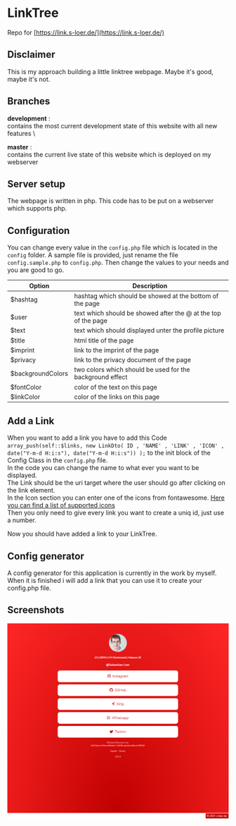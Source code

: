 # LinkTree

Repo for [https://link.s-loer.de/](https://link.s-loer.de/)

## Disclaimer

This is my approach building a little linktree webpage. Maybe it's good, maybe it's not.

## Branches

**development** : \
contains the most current development state of this website with all new features \

**master** : \
contains the current live state of this website which is deployed on my webserver

## Server setup

The webpage is written in php. This code has to be put on a webserver which supports php.

## Configuration

You can change every value in the `config.php` file which is located in the `config` folder. A sample file is provided, just rename the file `config.sample.php` to `config.php`. Then change the values to your needs and you are good to go.

| Option              | Description                                                       |
| ------------------- | ----------------------------------------------------------------- |
| $hashtag            | hashtag which should be showed at the bottom of the page          |
| $user               | text which should be showed after the @ at the top of the page    |
| $text               | text which should displayed unter the profile picture             |
| $title              | html title of the page                                            |
| $imprint            | link to the imprint of the page                                   |
| $privacy            | link to the privacy document of the page                          |
| $backgroundColors   | two colors which should be used for the background effect         |
| $fontColor          | color of the text on this page                                    |
| $linkColor          | color of the links on this page                                   |

## Add a Link

When you want to add a link you have to add this Code `array_push(self::$links, new LinkDto( ID , 'NAME' , 'LINK' , 'ICON' , date("Y-m-d H:i:s"), date("Y-m-d H:i:s")) );` to the init block of the Config Class in the `config.php` file. \
In the code you can change the name to what ever you want to be displayed. \
The Link should be the uri target where the user should go after clicking on the link element. \
In the Icon section you can enter one of the icons from fontawesome. [Here you can find a list of supported icons ](https://fontawesome.com/icons?d=gallery&p=2&s=solid&m=free) \
Then you only need to give every link you want to create a uniq id, just use a number.

Now you should have added a link to your LinkTree.

## Config generator
A config generator for this application is currently in the work by myself. When it is finished i will add a link that you can use it to create your config.php file.


## Screenshots

![Screenshot #1 Preview](screenshots/preview_1.png)

